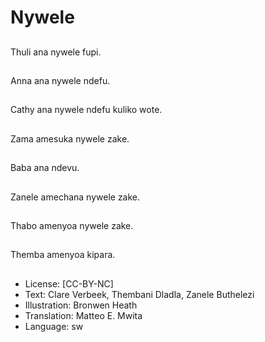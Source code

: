 # Nywele

##
Thuli ana nywele fupi.

##
Anna ana nywele ndefu.

##
Cathy ana nywele ndefu kuliko wote.

##
Zama amesuka nywele zake.

##
Baba ana ndevu.

##
Zanele amechana nywele zake.

##
Thabo amenyoa nywele zake.

##
Themba amenyoa kipara.

##
* License: [CC-BY-NC]
* Text: Clare Verbeek, Thembani Dladla, Zanele Buthelezi
* Illustration: Bronwen Heath
* Translation: Matteo E. Mwita
* Language: sw
